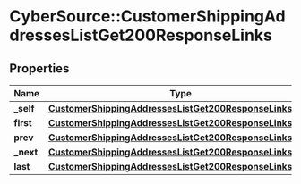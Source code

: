 # CyberSource::CustomerShippingAddressesListGet200ResponseLinks

## Properties
Name | Type | Description | Notes
------------ | ------------- | ------------- | -------------
**_self** | [**CustomerShippingAddressesListGet200ResponseLinksSelf**](CustomerShippingAddressesListGet200ResponseLinksSelf.md) |  | [optional] 
**first** | [**CustomerShippingAddressesListGet200ResponseLinksFirst**](CustomerShippingAddressesListGet200ResponseLinksFirst.md) |  | [optional] 
**prev** | [**CustomerShippingAddressesListGet200ResponseLinksPrev**](CustomerShippingAddressesListGet200ResponseLinksPrev.md) |  | [optional] 
**_next** | [**CustomerShippingAddressesListGet200ResponseLinksNext**](CustomerShippingAddressesListGet200ResponseLinksNext.md) |  | [optional] 
**last** | [**CustomerShippingAddressesListGet200ResponseLinksLast**](CustomerShippingAddressesListGet200ResponseLinksLast.md) |  | [optional] 


